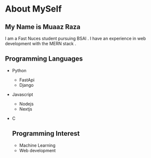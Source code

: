 # About MySelf

**My Name is Muaaz Raza**
---

I am a Fast Nuces student pursuing BSAI . I have an experience in web development with the MERN stack . 

## Programming Languages 
- Python
  - FastApi
  - Django
- Javascript
  - Nodejs
  - Nextjs
- C

  ## Programming Interest
  - Machine Learning
  - Web development


